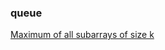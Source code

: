 ### queue
  [Maximum of all subarrays of size k](https://github.com/BhavinRaichura/algo/blob/main/queue/Maximum%20of%20all%20subarrays%20of%20size%20k.cpp)
